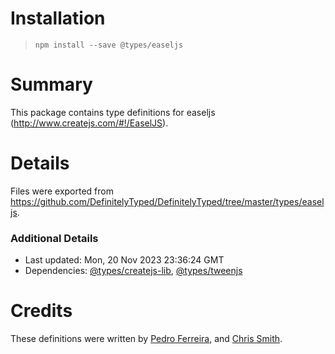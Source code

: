 # Installation
> `npm install --save @types/easeljs`

# Summary
This package contains type definitions for easeljs (http://www.createjs.com/#!/EaselJS).

# Details
Files were exported from https://github.com/DefinitelyTyped/DefinitelyTyped/tree/master/types/easeljs.

### Additional Details
 * Last updated: Mon, 20 Nov 2023 23:36:24 GMT
 * Dependencies: [@types/createjs-lib](https://npmjs.com/package/@types/createjs-lib), [@types/tweenjs](https://npmjs.com/package/@types/tweenjs)

# Credits
These definitions were written by [Pedro Ferreira](https://bitbucket.org/drk4), and [Chris Smith](https://github.com/evilangelist).
